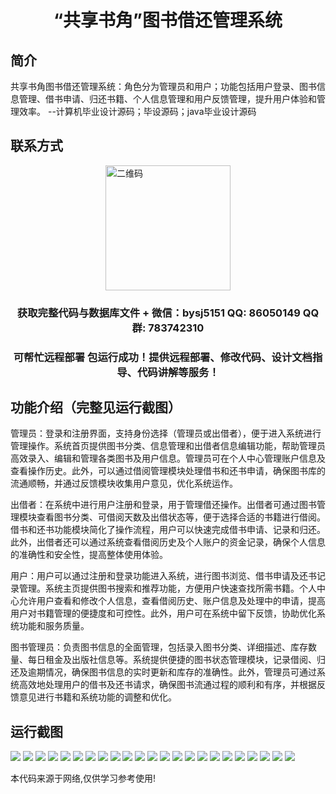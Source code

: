 <p><h1 align="center">“共享书角”图书借还管理系统</h1></p>

## 简介
共享书角图书借还管理系统：角色分为管理员和用户；功能包括用户登录、图书信息管理、借书申请、归还书籍、个人信息管理和用户反馈管理，提升用户体验和管理效率。    --计算机毕业设计源码；毕设源码；java毕业设计源码


## 联系方式
<img src="https://bs-1329754181.cos.ap-shanghai.myqcloud.com/wx.jpg" alt="二维码" style="display: block; margin: 0 auto;" width="200px">
<p><h3 align="center">获取完整代码与数据库文件 + 微信：bysj5151 QQ: 86050149 QQ群: 783742310</h3></p>
<p><h3 align="center">可帮忙远程部署 包运行成功！提供远程部署、修改代码、设计文档指导、代码讲解等服务！</h3></p>

## 功能介绍（完整见运行截图）
管理员：登录和注册界面，支持身份选择（管理员或出借者），便于进入系统进行管理操作。系统首页提供图书分类、信息管理和出借者信息编辑功能，帮助管理员高效录入、编辑和管理各类图书及用户信息。管理员可在个人中心管理账户信息及查看操作历史。此外，可以通过借阅管理模块处理借书和还书申请，确保图书库的流通顺畅，并通过反馈模块收集用户意见，优化系统运作。

出借者：在系统中进行用户注册和登录，用于管理借还操作。出借者可通过图书管理模块查看图书分类、可借阅天数及出借状态等，便于选择合适的书籍进行借阅。借书和还书功能模块简化了操作流程，用户可以快速完成借书申请、记录和归还。此外，出借者还可以通过系统查看借阅历史及个人账户的资金记录，确保个人信息的准确性和安全性，提高整体使用体验。

用户：用户可以通过注册和登录功能进入系统，进行图书浏览、借书申请及还书记录管理。系统主页提供图书搜索和推荐功能，方便用户快速查找所需书籍。个人中心允许用户查看和修改个人信息，查看借阅历史、账户信息及处理中的申请，提高用户对书籍管理的便捷度和可控性。此外，用户可在系统中留下反馈，协助优化系统功能和服务质量。

图书管理员：负责图书信息的全面管理，包括录入图书分类、详细描述、库存数量、每日租金及出版社信息等。系统提供便捷的图书状态管理模块，记录借阅、归还及逾期情况，确保图书信息的实时更新和库存的准确性。此外，管理员可通过系统高效地处理用户的借书及还书请求，确保图书流通过程的顺利和有序，并根据反馈意见进行书籍和系统功能的调整和优化。


## 运行截图
![](https://bs-1329754181.cos.ap-shanghai.myqcloud.com/spring/SharedBookCornerLibrarySystem/img/001.jpg)
![](https://bs-1329754181.cos.ap-shanghai.myqcloud.com/spring/SharedBookCornerLibrarySystem/img/002.jpg)
![](https://bs-1329754181.cos.ap-shanghai.myqcloud.com/spring/SharedBookCornerLibrarySystem/img/003.jpg)
![](https://bs-1329754181.cos.ap-shanghai.myqcloud.com/spring/SharedBookCornerLibrarySystem/img/004.jpg)
![](https://bs-1329754181.cos.ap-shanghai.myqcloud.com/spring/SharedBookCornerLibrarySystem/img/005.jpg)
![](https://bs-1329754181.cos.ap-shanghai.myqcloud.com/spring/SharedBookCornerLibrarySystem/img/006.jpg)
![](https://bs-1329754181.cos.ap-shanghai.myqcloud.com/spring/SharedBookCornerLibrarySystem/img/007.jpg)
![](https://bs-1329754181.cos.ap-shanghai.myqcloud.com/spring/SharedBookCornerLibrarySystem/img/008.jpg)
![](https://bs-1329754181.cos.ap-shanghai.myqcloud.com/spring/SharedBookCornerLibrarySystem/img/009.jpg)
![](https://bs-1329754181.cos.ap-shanghai.myqcloud.com/spring/SharedBookCornerLibrarySystem/img/010.jpg)
![](https://bs-1329754181.cos.ap-shanghai.myqcloud.com/spring/SharedBookCornerLibrarySystem/img/011.jpg)
![](https://bs-1329754181.cos.ap-shanghai.myqcloud.com/spring/SharedBookCornerLibrarySystem/img/012.jpg)
![](https://bs-1329754181.cos.ap-shanghai.myqcloud.com/spring/SharedBookCornerLibrarySystem/img/013.jpg)
![](https://bs-1329754181.cos.ap-shanghai.myqcloud.com/spring/SharedBookCornerLibrarySystem/img/014.jpg)
![](https://bs-1329754181.cos.ap-shanghai.myqcloud.com/spring/SharedBookCornerLibrarySystem/img/015.jpg)
![](https://bs-1329754181.cos.ap-shanghai.myqcloud.com/spring/SharedBookCornerLibrarySystem/img/016.jpg)
![](https://bs-1329754181.cos.ap-shanghai.myqcloud.com/spring/SharedBookCornerLibrarySystem/img/017.jpg)
![](https://bs-1329754181.cos.ap-shanghai.myqcloud.com/spring/SharedBookCornerLibrarySystem/img/018.jpg)
![](https://bs-1329754181.cos.ap-shanghai.myqcloud.com/spring/SharedBookCornerLibrarySystem/img/019.jpg)
![](https://bs-1329754181.cos.ap-shanghai.myqcloud.com/spring/SharedBookCornerLibrarySystem/img/020.jpg)
![](https://bs-1329754181.cos.ap-shanghai.myqcloud.com/spring/SharedBookCornerLibrarySystem/img/021.jpg)
![](https://bs-1329754181.cos.ap-shanghai.myqcloud.com/spring/SharedBookCornerLibrarySystem/img/022.jpg)
![](https://bs-1329754181.cos.ap-shanghai.myqcloud.com/spring/SharedBookCornerLibrarySystem/img/023.jpg)

<p>本代码来源于网络,仅供学习参考使用!</p>
